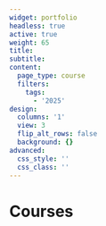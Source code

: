 ```yaml
---
widget: portfolio
headless: true
active: true
weight: 65
title:
subtitle:
content:
  page_type: course
  filters:
    tags:
      - '2025'
design:
  columns: '1'
  view: 3
  flip_alt_rows: false
  background: {}
advanced:
  css_style: ''
  css_class: ''
---
```

# Courses
